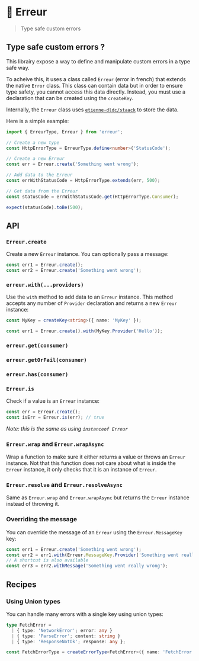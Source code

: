 # 🛑 Erreur

> Type safe custom errors

## Type safe custom errors ?

This librairy expose a way to define and manipulate custom errors in a type safe way.

To acheive this, it uses a class called `Erreur` (error in french) that extends the native `Error` class. This class can contain data but in order to ensure type safety, you cannot access this data directly. Instead, you must use a declaration that can be created using the `createKey`.

Internally, the `Erreur` class uses [`etienne-dldc/staack`](https://github.com/etienne-dldc/staack) to store the data.

Here is a simple example:

```ts
import { ErreurType, Erreur } from 'erreur';

// Create a new type
const HttpErrorType = ErreurType.define<number>('StatusCode');

// Create a new Erreur
const err = Erreur.create('Something went wrong');

// Add data to the Erreur
const errWithStatusCode = HttpErrorType.extends(err, 500);

// Get data from the Erreur
const statusCode = errWithStatusCode.get(HttpErrorType.Consumer);

expect(statusCode).toBe(500);
```

## API

### `Erreur.create`

Create a new `Erreur` instance. You can optionally pass a message:

```ts
const err1 = Erreur.create();
const err2 = Erreur.create('Something went wrong');
```

### `erreur.with(...providers)`

Use the `with` method to add data to an `Erreur` instance. This method accepts any number of `Provider` declaration and returns a new `Erreur` instance:

```ts
const MyKey = createKey<string>({ name: 'MyKey' });

const err1 = Erreur.create().with(MyKey.Provider('Hello'));
```

### `erreur.get(consumer)`

### `erreur.getOrFail(consumer)`

### `erreur.has(consumer)`

### `Erreur.is`

Check if a value is an `Erreur` instance:

```ts
const err = Erreur.create();
const isErr = Erreur.is(err); // true
```

_Note: this is the same as using `instanceof Erreur`_

### `Erreur.wrap` and `Erreur.wrapAsync`

Wrap a function to make sure it either returns a value or throws an `Erreur` instance. Not that this function does not care about what is inside the `Erreur` instance, it only checks that it is an instance of `Erreur`.

### `Erreur.resolve` and `Erreur.resolveAsync`

Same as `Erreur.wrap` and `Erreur.wrapAsync` but returns the `Erreur` instance instead of throwing it.

### Overriding the message

You can override the message of an `Erreur` using the `Erreur.MessageKey` key:

```ts
const err1 = Erreur.create('Something went wrong');
const err2 = err1.with(Erreur.MessageKey.Provider('Something went really wrong'));
// A shortcut is also available
const err3 = err2.withMessage('Something went really wrong');
```

## Recipes

### Using Union types

You can handle many errors with a single key using union types:

```ts
type FetchError =
  | { type: 'NetworkError'; error: any }
  | { type: 'ParseError'; content: string }
  | { type: 'ResponseNotOk'; response: any };

const FetchErrorType = createErrorType<FetchError>({ name: 'FetchError' });
```
